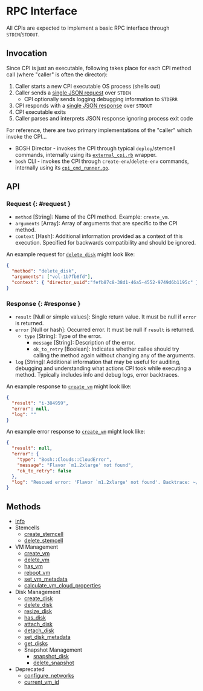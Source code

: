 # RPC Interface

All CPIs are expected to implement a basic RPC interface through `STDIN`/`STDOUT`.


## Invocation

Since CPI is just an executable, following takes place for each CPI method call (where "caller" is often the director):

1. Caller starts a new CPI executable OS process (shells out)
1. Caller sends a [single JSON request](#request) over `STDIN`
   - CPI optionally sends logging debugging information to `STDERR`
1. CPI responds with a [single JSON response](#response) over `STDOUT`
1. CPI executable exits
1. Caller parses and interprets JSON response ignoring process exit code

For reference, there are two primary implementations of the "caller" which invoke the CPI...

 * BOSH Director - invokes the CPI through typical `deploy`/stemcell commands, internally using its [`external_cpi.rb`](https://github.com/cloudfoundry/bosh/blob/master/src/bosh-director/lib/cloud/external_cpi.rb) wrapper.
 * `bosh` CLI - invokes the CPI through `create-env`/`delete-env` commands, internally using its [`cpi_cmd_runner.go`](https://github.com/cloudfoundry/bosh-cli/blob/master/cloud/cpi_cmd_runner.go).


## API

### Request {: #request }

* `method` [String]: Name of the CPI method. Example: `create_vm`.
* `arguments` [Array]: Array of arguments that are specific to the CPI method.
* `context` [Hash]: Additional information provided as a context of this execution. Specified for backwards compatibility and should be ignored.

An example request for [`delete_disk`](cpi-api-v1-method/delete-disk.md) might look like:

```json
{
  "method": "delete_disk",
  "arguments": ["vol-1b7fb8fd"],
  "context": { "director_uuid":"fefb87c8-38d1-46a5-4552-9749d6b1195c" }
}
```


### Response {: #response }

* `result` [Null or simple values]: Single return value. It must be null if `error` is returned.
* `error` [Null or hash]: Occurred error. It must be null if `result` is returned.
  * `type` [String]: Type of the error.
    * `message` [String]: Description of the error.
    * `ok_to_retry` [Boolean]: Indicates whether callee should try calling the method again without changing any of the arguments.
* `log` [String]: Additional information that may be useful for auditing, debugging and understanding what actions CPI took while executing a method. Typically includes info and debug logs, error backtraces.

An example response to [`create_vm`](cpi-api-v1-method/create-vm.md) might look like:

```json
{
  "result": "i-384959",
  "error": null,
  "log": ""
}
```

An example error response to [`create_vm`](cpi-api-v1-method/create-vm.md) might look like:

```json
{
  "result": null,
  "error": {
    "type": "Bosh::Clouds::CloudError",
    "message": "Flavor `m1.2xlarge' not found",
    "ok_to_retry": false
  },
  "log": "Rescued error: 'Flavor `m1.2xlarge' not found'. Backtrace: ~/.bosh_init/ins..."
}
```


## Methods

 * [info](cpi-api-v1-method/info.md)
 * Stemcells
    * [create_stemcell](cpi-api-v1-method/create-stemcell.md)
    * [delete_stemcell](cpi-api-v1-method/delete-stemcell.md)
 * VM Management
    * [create_vm](cpi-api-v1-method/create-vm.md)
    * [delete_vm](cpi-api-v1-method/delete-vm.md)
    * [has_vm](cpi-api-v1-method/has-vm.md)
    * [reboot_vm](cpi-api-v1-method/reboot-vm.md)
    * [set_vm_metadata](cpi-api-v1-method/set-vm-metadata.md)
    * [calculate_vm_cloud_properties](cpi-api-v1-method/calculate-vm-cloud-properties.md)
 * Disk Management
    * [create_disk](cpi-api-v1-method/create-disk.md)
    * [delete_disk](cpi-api-v1-method/delete-disk.md)
    * [resize_disk](cpi-api-v1-method/resize-disk.md)
    * [has_disk](cpi-api-v1-method/has-disk.md)
    * [attach_disk](cpi-api-v1-method/attach-disk.md)
    * [detach_disk](cpi-api-v1-method/detach-disk.md)
    * [set_disk_metadata](cpi-api-v1-method/set-disk-metadata.md)
    * [get_disks](cpi-api-v1-method/get-disks.md)
    * Snapshot Management
        * [snapshot_disk](cpi-api-v1-method/snapshot-disk.md)
        * [delete_snapshot](cpi-api-v1-method/delete-snapshot.md)
 * Deprecated
    * [configure_networks](cpi-api-v1-method/configure-networks.md)
    * [current_vm_id](cpi-api-v1-method/current-vm-id.md)
